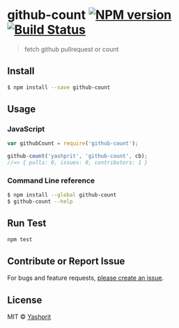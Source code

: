 #  github-count [![NPM version][npm-image]][npm-url] [![Build Status][travis-image]][travis-url] 
> fetch github pullrequest or count


## Install

```sh
$ npm install --save github-count
```


## Usage

### JavaScript

```js
var githubCount = require('github-count');

github-count('yashprit', 'github-count', cb);
//=> { pulls: 0, issues: 0, contributors: 1 }
```

### Command Line reference

```sh
$ npm install --global github-count
$ github-count --help
```


## Run Test
```sh
npm test
```

## Contribute or Report Issue
For bugs and feature requests, [please create an issue][issue-url].


## License

MIT © [Yashprit](yashprit.github.io)

[issue-url]: https://github.com/yashprit/github-count/issues
[npm-url]: https://npmjs.org/package/github-count
[npm-image]: https://badge.fury.io/js/github-count.svg
[travis-url]: https://travis-ci.org/yashprit/github-count
[travis-image]: https://travis-ci.org/yashprit/github-count.svg?branch=master
